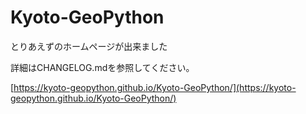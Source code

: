 # Kyoto-GeoPython

とりあえずのホームページが出来ました

詳細はCHANGELOG.mdを参照してください。

[https://kyoto-geopython.github.io/Kyoto-GeoPython/](https://kyoto-geopython.github.io/Kyoto-GeoPython/)